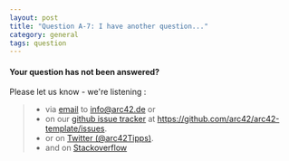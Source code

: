 ```yaml
---
layout: post
title: "Question A-7: I have another question..."
category: general
tags: question  
---
```


#### Your question has not been answered?

Please let us know - we're listening :

>* via [email](mailto:info@arc42.de) to info@arc42.de or
>* on our [github issue tracker](https://github.com/arc42/arc42-template/issues) at https://github.com/arc42/arc42-template/issues.
>* or on [Twitter (@arc42Tipps)](https://twitter.com/arc42Tipps).
>* and on [Stackoverflow](http://stackoverflow.com/questions/tagged/arc42)
